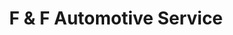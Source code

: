 ---
title: "F & F Automotive Service"
url: /rice-lake/f-and-f-automotive-service/
shop: car repair
---